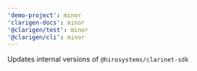 ```yaml
---
'demo-project': minor
'clarigen-docs': minor
'@clarigen/test': minor
'@clarigen/cli': minor
---
```


Updates internal versions of `@hirosystems/clarinet-sdk`
